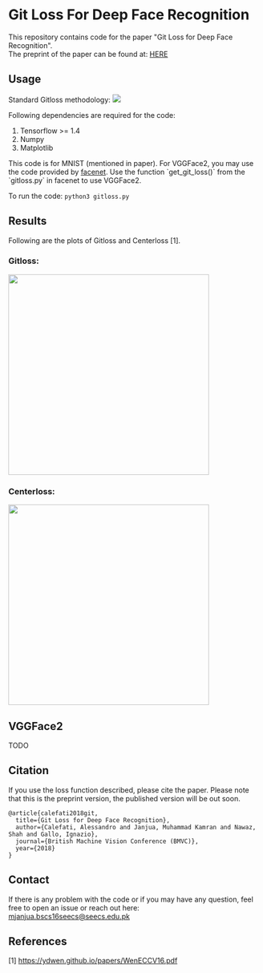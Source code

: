 # Git Loss For Deep Face Recognition
This repository contains code for the paper "Git Loss for Deep Face Recognition". 
</br>The preprint of the paper can be found at: <a href="https://arxiv.org/pdf/1807.08512.pdf">HERE</a>

## Usage
Standard Gitloss methodology:
<img src="results/push-pull-distance-1.png"/>

Following dependencies are required for the code:

<ol>
  <li>Tensorflow >= 1.4 </li>
  <li>Numpy</li>
  <li>Matplotlib</li>
</ol>
This code is for MNIST (mentioned in paper). For VGGFace2, you may use the code provided by <a href="https://github.com/davidsandberg/facenet">facenet</a>. Use the function `get_git_loss()` from the `gitloss.py` in facenet to use VGGFace2. 

To run the code: `python3 gitloss.py`

## Results 
Following are the plots of Gitloss and Centerloss [1].
### Gitloss: 
<img src="results/git-loss-lc001-lg01.png" height="400" width="400"/>

### Centerloss: 
<img src="results/center-loss-lc001-lg0.png" height="400" width="400"/>

## VGGFace2 
TODO

## Citation
If you use the loss function described, please cite the paper. Please note that this is the preprint version, the published version will be out soon.

```
@article{calefati2018git,
  title={Git Loss for Deep Face Recognition},
  author={Calefati, Alessandro and Janjua, Muhammad Kamran and Nawaz, Shah and Gallo, Ignazio},
  journal={British Machine Vision Conference (BMVC)},
  year={2018}
}
```

## Contact
If there is any problem with the code or if you may have any question, feel free to open an issue or reach out here: mjanjua.bscs16seecs@seecs.edu.pk

## References
[1] https://ydwen.github.io/papers/WenECCV16.pdf
